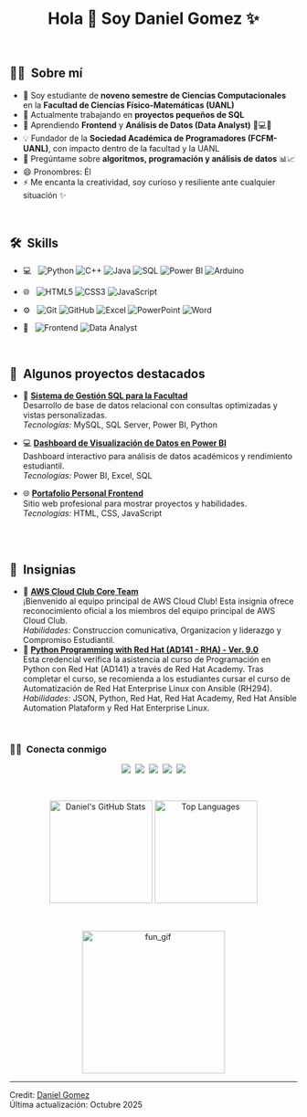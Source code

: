 <h1 align="center">Hola 👋 Soy Daniel Gomez ✨</h1>

<br/>

<h2> 👨‍💻 &nbsp;Sobre mí </h2>

- 🏫 Soy estudiante de **noveno semestre de Ciencias Computacionales** en la **Facultad de Ciencias Físico-Matemáticas (UANL)**  
- 🔭 Actualmente trabajando en **proyectos pequeños de SQL**  
- 🌱 Aprendiendo **Frontend** y **Análisis de Datos (Data Analyst)** 🧠💻🤖  
- 💡 Fundador de la **Sociedad Académica de Programadores (FCFM-UANL)**, con impacto dentro de la facultad y la UANL  
- 💬 Pregúntame sobre **algoritmos, programación y análisis de datos** 📊📈  
- 😄 Pronombres: Él  
- ⚡ Me encanta la creatividad, soy curioso y resiliente ante cualquier situación ✨  

<br/>

<h2> 🛠 &nbsp;Skills</h2>

- 💻 &nbsp;
  ![Python](https://img.shields.io/badge/Python-3776AB?style=for-the-badge&logo=python&logoColor=white)
  ![C++](https://img.shields.io/badge/C++-00599C?style=for-the-badge&logo=cplusplus&logoColor=white)
  ![Java](https://img.shields.io/badge/Java-ED8B00?style=for-the-badge&logo=openjdk&logoColor=white)
  ![SQL](https://img.shields.io/badge/SQL-4479A1?style=for-the-badge&logo=mysql&logoColor=white)
  ![Power BI](https://img.shields.io/badge/PowerBI-F2C811?style=for-the-badge&logo=powerbi&logoColor=black)
  ![Arduino](https://img.shields.io/badge/Arduino-3776AB?style=for-the-badge&logo=Arduino&logoColor=white)
- 🌐 &nbsp;
  ![HTML5](https://img.shields.io/badge/HTML5-E34F26?style=for-the-badge&logo=html5&logoColor=white)
  ![CSS3](https://img.shields.io/badge/CSS3-1572B6?style=for-the-badge&logo=css3&logoColor=white)
  ![JavaScript](https://img.shields.io/badge/JavaScript-F7DF1E?style=for-the-badge&logo=javascript&logoColor=black)
- ⚙️ &nbsp;
  ![Git](https://img.shields.io/badge/Git-F05032?style=for-the-badge&logo=git&logoColor=white)
  ![GitHub](https://img.shields.io/badge/GitHub-100000?style=for-the-badge&logo=github&logoColor=white)
  ![Excel](https://img.shields.io/badge/Excel-217346?style=for-the-badge&logo=microsoftexcel&logoColor=white)
  ![PowerPoint](https://img.shields.io/badge/PowerPoint-FF0000?style=for-the-badge&logo=microsoftpowerpoint&logoColor=white)
  ![Word](https://img.shields.io/badge/Word-0000FF?style=for-the-badge&logo=microsoftword&logoColor=white)

- 🧠 &nbsp;
  ![Frontend](https://img.shields.io/badge/Frontend-6C63FF?style=for-the-badge&logo=react&logoColor=white)
  ![Data Analyst](https://img.shields.io/badge/Data_Analyst-008080?style=for-the-badge&logo=tableau&logoColor=white)

<br/>

<h2> 🚀 &nbsp;Algunos proyectos destacados</h2>

- 🎯 **[Sistema de Gestión SQL para la Facultad](https://github.com/DanielGomez/sql-management-project)**  
  Desarrollo de base de datos relacional con consultas optimizadas y vistas personalizadas.  
  *Tecnologías:* MySQL, SQL Server, Power BI, Python  

- 💻 **[Dashboard de Visualización de Datos en Power BI](https://github.com/DanielGomez/powerbi-dashboard)**  
  Dashboard interactivo para análisis de datos académicos y rendimiento estudiantil.  
  *Tecnologías:* Power BI, Excel, SQL  

- 🌐 **[Portafolio Personal Frontend](https://github.com/DanielGomez/portfolio)**  
  Sitio web profesional para mostrar proyectos y habilidades.  
  *Tecnologías:* HTML, CSS, JavaScript  

<br/>

<br/>

<h2> 🚀 &nbsp;Insignias</h2>

- 🎯 **[AWS Cloud Club Core Team](https://www.credly.com/badges/6719821f-8b63-4eff-96f9-cdb739baae89/public_url)**  
  ¡Bienvenido al equipo principal de AWS Cloud Club! Esta insignia ofrece reconocimiento oficial a los miembros del equipo principal de AWS Cloud Club.  
  *Habilidades:*  Construccion comunicativa, Organizacion y liderazgo y Compromiso Estudiantil.
- 🎯 **[Python Programming with Red Hat (AD141 - RHA) - Ver. 9.0](https://www.credly.com/badges/20782238-d38c-4626-9668-851a1e7f6918/public_url)**  
  Esta credencial verifica la asistencia al curso de Programación en Python con Red Hat (AD141) a través de Red Hat Academy. Tras completar el curso, se recomienda a los estudiantes cursar el curso de Automatización de Red Hat Enterprise Linux con Ansible (RH294).  
  *Habilidades:*  JSON, Python, Red Hat, Red Hat Academy, Red Hat Ansible Automation Plataform y Red Hat Enterprise Linux.
  
<br/>


<h3> 🤝🏻 &nbsp;Conecta conmigo </h3>

<p align="center">
<a href="https://www.linkedin.com/in/danielgomez"><img src="https://img.shields.io/badge/LinkedIn-0077B5?style=for-the-badge&logo=linkedin&logoColor=white" /></a>&nbsp;
<a href="mailto:danielgomez@gmail.com"><img src="https://img.shields.io/badge/Gmail-D14836?style=for-the-badge&logo=gmail&logoColor=white" /></a>&nbsp;
<a href="https://github.com/DanielGomez"><img src="https://img.shields.io/badge/GitHub-100000?style=for-the-badge&logo=github&logoColor=white" /></a>&nbsp;
<a href="https://www.tiktok.com/@danielgomez"><img src="https://img.shields.io/badge/TikTok-000000?style=for-the-badge&logo=tiktok&logoColor=white" /></a>&nbsp;
<a href="https://www.youtube.com/@danielgomez"><img src="https://img.shields.io/badge/YouTube-FF0000?style=for-the-badge&logo=youtube&logoColor=white" /></a>
</p>

<br/>

<p align="center">
  <img alt="Daniel's GitHub Stats" height="180px" src="https://github-readme-stats.vercel.app/api?username=DanielGomez&theme=tokyonight&show_icons=true&count_private=true" />
  <img alt="Top Languages" height="180px" src="https://github-readme-stats.vercel.app/api/top-langs/?username=DanielGomez&layout=compact&theme=tokyonight" />
</p>

<br/>

<p align="center">
  <img src="https://i.pinimg.com/originals/e4/26/70/e426702edf874b181aced1e2fa5c6cde.gif" height="250" alt="fun_gif"/>
</p>

---

Credit: [Daniel Gomez](https://github.com/DanielGomez)  
Última actualización: Octubre 2025
